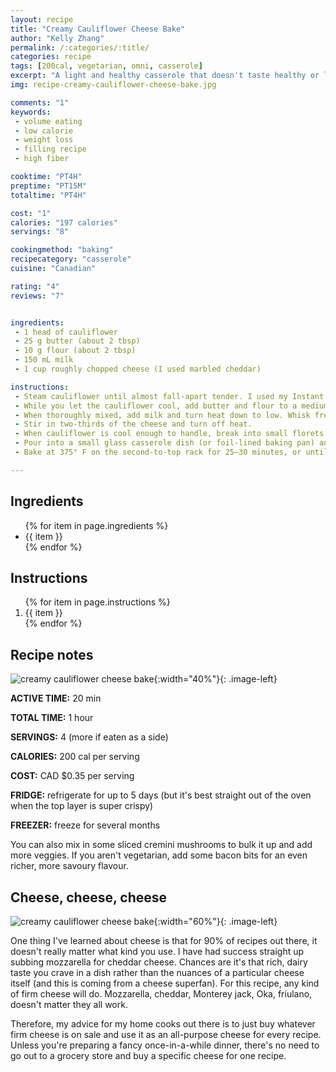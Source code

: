 ```yaml
---
layout: recipe
title: "Creamy Cauliflower Cheese Bake"
author: "Kelly Zhang"
permalink: /:categories/:title/
categories: recipe
tags: [200cal, vegetarian, omni, casserole]
excerpt: "A light and healthy casserole that doesn't taste healthy or light! You can eat a big portion without feeling guilty, or going into a food coma. Perfect as a main course or a side."
img: recipe-creamy-cauliflower-cheese-bake.jpg

comments: "1"
keywords:
 - volume eating
 - low calorie
 - weight loss
 - filling recipe
 - high fiber

cooktime: "PT4H"
preptime: "PT15M"
totaltime: "PT4H"

cost: "1"
calories: "197 calories"
servings: "8"

cookingmethod: "baking"
recipecategory: "casserole"
cuisine: "Canadian"

rating: "4"
reviews: "7"


ingredients:
 - 1 head of cauliflower
 - 25 g butter (about 2 tbsp)
 - 10 g flour (about 2 tbsp)
 - 150 mL milk
 - 1 cup roughly chopped cheese (I used marbled cheddar)

instructions:
 - Steam cauliflower until almost fall-apart tender. I used my Instant Pot's STEAM function (5 min @ high).
 - While you let the cauliflower cool, add butter and flour to a medium saucepan on medium heat and whisk together.
 - When thoroughly mixed, add milk and turn heat down to low. Whisk frequently until sauce thickens.
 - Stir in two-thirds of the cheese and turn off heat.
 - When cauliflower is cool enough to handle, break into small florets and add to saucepan. Stir, coating all the florets.
 - Pour into a small glass casserole dish (or foil-lined baking pan) and sprinkle remaining cheese on top.
 - Bake at 375° F on the second-to-top rack for 25–30 minutes, or until golden on top.

---
```



## Ingredients

<ul>
  {% for item in page.ingredients %}
    <li>{{ item }}</li>
  {% endfor %}
</ul>

## Instructions

<ol>
  {% for item in page.instructions %}
    <li>{{ item }}</li>
  {% endfor %}
</ol>

## Recipe notes

![creamy cauliflower cheese bake](/food/images/recipe-creamy-cauliflower-cheese-bake-1.jpg){:width="40%"}{: .image-left}

  **ACTIVE TIME:** 20 min

  **TOTAL TIME:** 1 hour

  **SERVINGS:** 4 (more if eaten as a side)

  **CALORIES:** 200 cal per serving

  **COST:** CAD $0.35 per serving

  **FRIDGE:** refrigerate for up to 5 days (but it's best straight out of the oven when the top layer is super crispy)

  **FREEZER:** freeze for several months

You can also mix in some sliced cremini mushrooms to bulk it up and add more veggies. If you aren't vegetarian, add some bacon bits for an even richer, more savoury flavour.

## Cheese, cheese, cheese

![creamy cauliflower cheese bake](/food/images/recipe-creamy-cauliflower-cheese-bake-2.jpg){:width="60%"}{: .image-left}

One thing I've learned about cheese is that for 90% of recipes out there, it doesn't really matter what kind you use. I have had success straight up subbing mozzarella for cheddar cheese. Chances are it's that rich, dairy taste you crave in a dish rather than the nuances of a particular cheese itself (and this is coming from a cheese superfan). For this recipe, any kind of firm cheese will do. Mozzarella, cheddar, Monterey jack, Oka, friulano, doesn't matter they all work.

Therefore, my advice for my home cooks out there is to just buy whatever firm cheese is on sale and use it as an all-purpose cheese for every recipe. Unless you're preparing a fancy once-in-a-while dinner, there's no need to go out to a grocery store and buy a specific cheese for one recipe.
